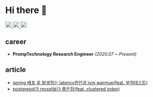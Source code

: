# Hi there 👋

<div align="left">
  <a href="https://ydj515.github.io" target="_blank">
    <img src="https://img.shields.io/static/v1?message=blog&logo=github&label=&color=white&logoColor=black&labelColor=&style=for-the-badge" height="20" alt="blog logo" />
  </a>
  <a href="https://www.linkedin.com/in/%EB%8F%99%EC%A7%84-%EC%9C%A0-0bb962212" target="_blank">
    <img src="https://img.shields.io/static/v1?message=LinkedIn&logo=linkedin&label=&color=0077B5&logoColor=white&labelColor=&style=for-the-badge" height="20" alt="linkedin logo" />
  </a>
  <a href="https://hhpluscertificateofcompletion.oopy.io/">
    <img src="https://static.spartacodingclub.kr/hanghae99/plus/completion/badge_black.svg" height="20" alt="linkedin logo" />
  </a>
</div>

## career

- **PrompTechnology Research Engineer** *(2020.07 ~ Present)*
  
## article

- [spring 배포 후 발생하는 latency원인과 jvm warmup(feat. 부하테스트)](https://ydj515.github.io/posts/spring-warmup/)
- [postgresql가 mysql보다 좋은점(feat. clustered index)](https://ydj515.github.io/posts/postgresql-clusterd-index/)
